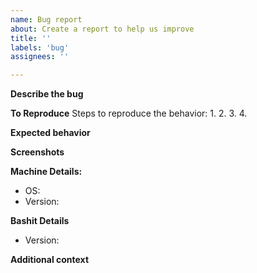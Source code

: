 ```yaml
---
name: Bug report
about: Create a report to help us improve
title: ''
labels: 'bug'
assignees: ''

---
```


**Describe the bug**
<!-- A clear and concise description of what the bug is. -->

**To Reproduce**
Steps to reproduce the behavior:
1.
2.
3.
4.

**Expected behavior**
<!--A clear and concise description of what you expected to happen.-->

**Screenshots**
<!--If applicable, add screenshots to help explain your problem.-->

**Machine Details:**
 - OS: 
 - Version: 

**Bashit Details**
 - Version: 

**Additional context**
<!--Add any other context about the problem here.-->
